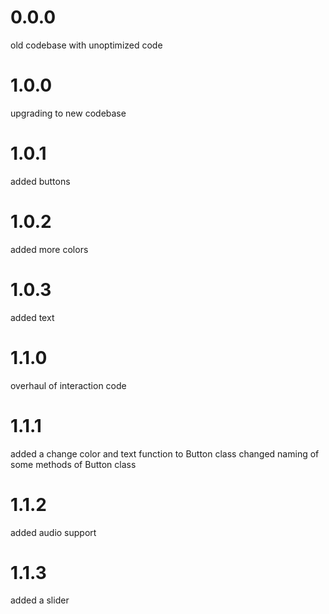 # 0.0.0
old codebase with unoptimized code

# 1.0.0
upgrading to new codebase

# 1.0.1
added buttons

# 1.0.2
added more colors

# 1.0.3
added text

# 1.1.0
overhaul of interaction code

# 1.1.1
added a change color and text function to Button class
changed naming of some methods of Button class

# 1.1.2
added audio support

# 1.1.3
added a slider